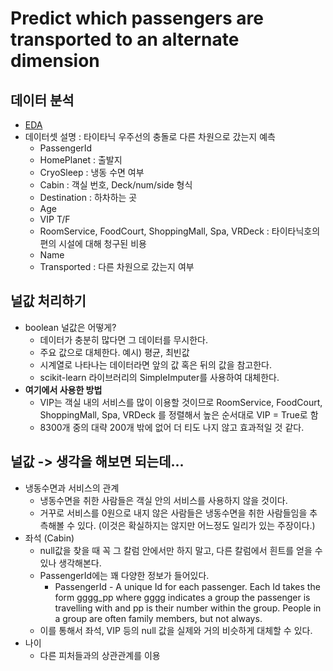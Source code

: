 # Predict which passengers are transported to an alternate dimension

## 데이터 분석
- [EDA](https://github.com/rbdus0715/Machine-Learning/blob/main/competitions/Spaceship-Titanic/EDA.ipynb)
- 데이터셋 설명 : 타이타닉 우주선의 충돌로 다른 차원으로 갔는지 예측
  - PassengerId
  - HomePlanet : 출발지
  - CryoSleep : 냉동 수면 여부
  - Cabin : 객실 번호, Deck/num/side 형식
  - Destination : 하차하는 곳
  - Age 
  - VIP T/F
  - RoomService, FoodCourt, ShoppingMall, Spa, VRDeck : 타이타닉호의 편의 시설에 대해 청구된 비용
  - Name
  - Transported : 다른 차원으로 갔는지 여부 

## 널값 처리하기
- boolean 널값은 어떻게?
  - 데이터가 충분히 많다면 그 데이터를 무시한다.
  - 주요 값으로 대체한다. 예시) 평균, 최빈값
  - 시계열로 나타나는 데이터라면 앞의 값 혹은 뒤의 값을 참고한다.
  - scikit-learn 라이브러리의 SimpleImputer를 사용하여 대체한다.
- **여기에서 사용한 방법**
  - VIP는 객실 내의 서비스를 많이 이용할 것이므로 RoomService, FoodCourt, ShoppingMall, Spa, VRDeck 를 정렬해서 높은 순서대로 VIP = True로 함
  - 8300개 중의 대략 200개 밖에 없어 더 티도 나지 않고 효과적일 것 같다.

## 널값 -> 생각을 해보면 되는데...
- 냉동수면과 서비스의 관계
  - 냉동수면을 취한 사람들은 객실 안의 서비스를 사용하지 않을 것이다.
  - 거꾸로 서비스를 0원으로 내지 않은 사람들은 냉동수면을 취한 사람들임을 추측해볼 수 있다. (이것은 확실하지는 않지만 어느정도 일리가 있는 주장이다.)
- 좌석 (Cabin)
  - null값을 찾을 때 꼭 그 칼럼 안에서만 하지 말고, 다른 칼럼에서 흰트를 얻을 수 있나 생각해본다.
  - PassengerId에는 꽤 다양한 정보가 들어있다.
    - PassengerId - A unique Id for each passenger. Each Id takes the form gggg_pp where gggg indicates a group the passenger is travelling with and pp is their number within the group. People in a group are often family members, but not always.
  - 이를 통해서 좌석, VIP 등의 null 값을 실제와 거의 비슷하게 대체할 수 있다.
- 나이
  - 다른 피처들과의 상관관계를 이용
